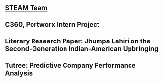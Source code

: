 <!--- For my projects -->

## [STEAM Team](https://steamteamorg.weebly.com)

## C360, Portworx Intern Project

## Literary Research Paper: Jhumpa Lahiri on the Second-Generation Indian-American Upbringing

## Tutree: Predictive Company Performance Analysis